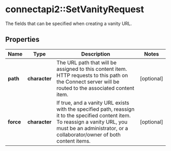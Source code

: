 # connectapi2::SetVanityRequest

The fields that can be specified when creating a vanity URL.

## Properties
Name | Type | Description | Notes
------------ | ------------- | ------------- | -------------
**path** | **character** | The URL path that will be assigned to this content item. HTTP requests to this path on the Connect server will be routed to the associated content item. | [optional] 
**force** | **character** | If true, and a vanity URL exists with the specified path, reassign it to the specified content item. To reassign a vanity URL, you must be an administrator, or a collaborator/owner of both content items. | [optional] 


